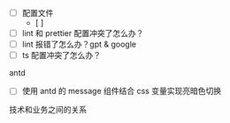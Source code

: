 - [ ] 配置文件
  - [ ] 
- [ ] lint 和 prettier 配置冲突了怎么办？
- [ ] lint 报错了怎么办？gpt & google
- [ ] ts 配置冲突了怎么办？

antd
- [ ] 使用 antd 的 message 组件结合 css 变量实现亮暗色切换


技术和业务之间的关系